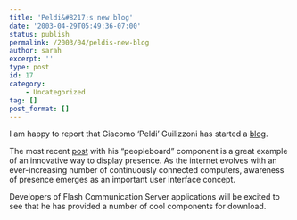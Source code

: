 ```yaml
---
title: 'Peldi&#8217;s new blog'
date: '2003-04-29T05:49:36-07:00'
status: publish
permalink: /2003/04/peldis-new-blog
author: sarah
excerpt: ''
type: post
id: 17
category:
    - Uncategorized
tag: []
post_format: []
---
```

I am happy to report that Giacomo ‘Peldi’ Guilizzoni has started a [blog](http://www.peldi.com/blog).

The most recent [post](http://www.peldi.com/blog/000005.html) with his “peopleboard” component is a great example of an innovative way to display presence. As the internet evolves with an ever-increasing number of continuously connected computers, awareness of presence emerges as an important user interface concept.

Developers of Flash Communication Server applications will be excited to see that he has provided a number of cool components for download.